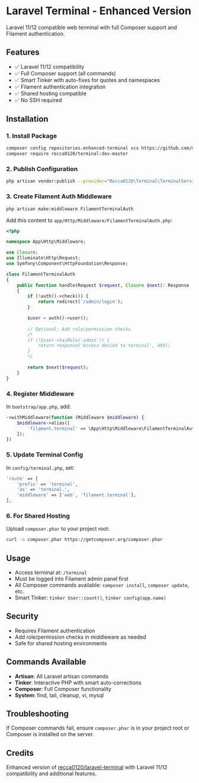 # Laravel Terminal - Enhanced Version

Laravel 11/12 compatible web terminal with full Composer support and Filament authentication.

## Features

- ✅ Laravel 11/12 compatibility
- ✅ Full Composer support (all commands)
- ✅ Smart Tinker with auto-fixes for quotes and namespaces
- ✅ Filament authentication integration
- ✅ Shared hosting compatible
- ✅ No SSH required

## Installation

### 1. Install Package

```bash
composer config repositories.enhanced-terminal vcs https://github.com/megavolkan/laravel-terminal
composer require recca0120/terminal:dev-master
```

### 2. Publish Configuration

```bash
php artisan vendor:publish --provider="Recca0120\Terminal\TerminalServiceProvider"
```

### 3. Create Filament Auth Middleware

```bash
php artisan make:middleware FilamentTerminalAuth
```

Add this content to `app/Http/Middleware/FilamentTerminalAuth.php`:

```php
<?php

namespace App\Http\Middleware;

use Closure;
use Illuminate\Http\Request;
use Symfony\Component\HttpFoundation\Response;

class FilamentTerminalAuth
{
    public function handle(Request $request, Closure $next): Response
    {
        if (!auth()->check()) {
            return redirect('/admin/login');
        }

        $user = auth()->user();
        
        // Optional: Add role/permission checks
        /*
        if (!$user->hasRole('admin')) {
            return response('Access denied to terminal', 403);
        }
        */

        return $next($request);
    }
}
```

### 4. Register Middleware

In `bootstrap/app.php`, add:

```php
->withMiddleware(function (Middleware $middleware) {
    $middleware->alias([
        'filament.terminal' => \App\Http\Middleware\FilamentTerminalAuth::class,
    ]);
})
```

### 5. Update Terminal Config

In `config/terminal.php`, set:

```php
'route' => [
    'prefix' => 'terminal',
    'as' => 'terminal.',
    'middleware' => ['web', 'filament.terminal'],
],
```

### 6. For Shared Hosting

Upload `composer.phar` to your project root:

```bash
curl -o composer.phar https://getcomposer.org/composer.phar
```

## Usage

- Access terminal at: `/terminal`
- Must be logged into Filament admin panel first
- All Composer commands available: `composer install`, `composer update`, etc.
- Smart Tinker: `tinker User::count()`, `tinker config(app.name)`

## Security

- Requires Filament authentication
- Add role/permission checks in middleware as needed
- Safe for shared hosting environments

## Commands Available

- **Artisan**: All Laravel artisan commands
- **Tinker**: Interactive PHP with smart auto-corrections
- **Composer**: Full Composer functionality
- **System**: find, tail, cleanup, vi, mysql

## Troubleshooting

If Composer commands fail, ensure `composer.phar` is in your project root or Composer is installed on the server.

## Credits

Enhanced version of [recca0120/laravel-terminal](https://github.com/recca0120/laravel-terminal) with Laravel 11/12 compatibility and additional features.